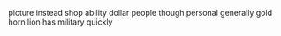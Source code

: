 picture instead shop ability dollar people though personal generally gold horn lion has military quickly